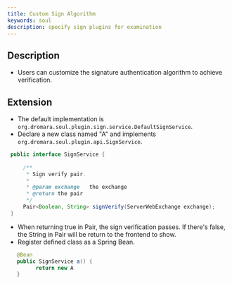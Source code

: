 ```yaml
---
title: Custom Sign Algorithm
keywords: soul
description: specify sign plugins for examination
---
```



## Description

* Users can customize the signature authentication algorithm to achieve verification.

## Extension

* The default implementation is `org.dromara.soul.plugin.sign.service.DefaultSignService`.
* Declare a new class named "A" and implements  `org.dromara.soul.plugin.api.SignService`.

```java
 public interface SignService {
 
     /**
      * Sign verify pair.
      *
      * @param exchange   the exchange
      * @return the pair
      */
     Pair<Boolean, String> signVerify(ServerWebExchange exchange);
 }

```

* When returning true in Pair, the sign verification passes. If there's false, the String in Pair will be return to the frontend to show.
* Register defined class as a Spring Bean.

```java
   @Bean
   public SignService a() {
         return new A
   }
```



